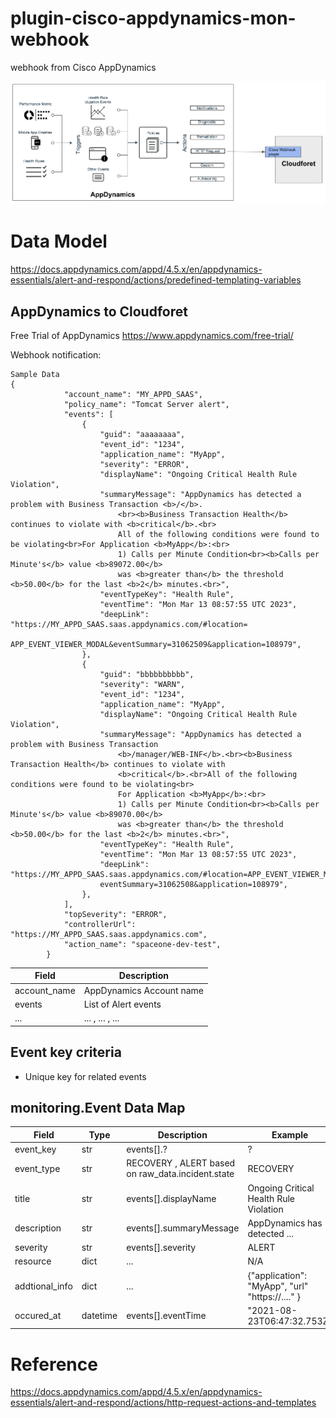 # plugin-cisco-appdynamics-mon-webhook
webhook from Cisco AppDynamics

![Architecture](docs/en/appdynamics-webhook-architecture.png)

# Data Model

https://docs.appdynamics.com/appd/4.5.x/en/appdynamics-essentials/alert-and-respond/actions/predefined-templating-variables

## AppDynamics to Cloudforet

Free Trial of AppDynamics
https://www.appdynamics.com/free-trial/


Webhook notification:

~~~
Sample Data
{
            "account_name": "MY_APPD_SAAS",
            "policy_name": "Tomcat Server alert",
            "events": [
                {
                    "guid": "aaaaaaaa",
                    "event_id": "1234",
                    "application_name": "MyApp",
                    "severity": "ERROR",
                    "displayName": "Ongoing Critical Health Rule Violation",
                    "summaryMessage": "AppDynamics has detected a problem with Business Transaction <b>/</b>.
                        <br><b>Business Transaction Health</b> continues to violate with <b>critical</b>.<br>
                        All of the following conditions were found to be violating<br>For Application <b>MyApp</b>:<br>
                        1) Calls per Minute Condition<br><b>Calls per Minute's</b> value <b>89072.00</b>
                        was <b>greater than</b> the threshold <b>50.00</b> for the last <b>2</b> minutes.<br>",
                    "eventTypeKey": "Health Rule",
                    "eventTime": "Mon Mar 13 08:57:55 UTC 2023",
                    "deepLink": "https://MY_APPD_SAAS.saas.appdynamics.com/#location=
                        APP_EVENT_VIEWER_MODAL&eventSummary=31062509&application=108979",
                },
                {
                    "guid": "bbbbbbbbbb",
                    "severity": "WARN",
                    "event_id": "1234",
                    "application_name": "MyApp",
                    "displayName": "Ongoing Critical Health Rule Violation",
                    "summaryMessage": "AppDynamics has detected a problem with Business Transaction
                        <b>/manager/WEB-INF</b>.<br><b>Business Transaction Health</b> continues to violate with
                        <b>critical</b>.<br>All of the following conditions were found to be violating<br>
                        For Application <b>MyApp</b>:<br>
                        1) Calls per Minute Condition<br><b>Calls per Minute's</b> value <b>89070.00</b>
                        was <b>greater than</b> the threshold <b>50.00</b> for the last <b>2</b> minutes.<br>",
                    "eventTypeKey": "Health Rule",
                    "eventTime": "Mon Mar 13 08:57:55 UTC 2023",
                    "deepLink": "https://MY_APPD_SAAS.saas.appdynamics.com/#location=APP_EVENT_VIEWER_MODAL&
                    eventSummary=31062508&application=108979",
                },
            ],
            "topSeverity": "ERROR",
            "controllerUrl": "https://MY_APPD_SAAS.saas.appdynamics.com",
            "action_name": "spaceone-dev-test",
        }

~~~

| Field 	| Description |
| ---   	| ---     |
| account_name		| AppDynamics Account name |
| events       | List of Alert events      |
| ...  	| ... , ... , ...    |

## Event key criteria

* Unique key for related events

## monitoring.Event Data Map
| Field		| Type | Description	| Example	|
| ---      | ---     | ---           | ---           |
| event_key | str | events[].? | ? |
| event_type |  str  | RECOVERY , ALERT based on raw_data.incident.state | RECOVERY	|
| title | str	| events[].displayName	| Ongoing Critical Health Rule Violation	|
| description | str | events[].summaryMessage	| AppDynamics has detected ...		|
| severity | str  | events[].severity | ALERT	|
| resource | dict | ...		| N/A	|
| addtional_info | dict | ... 	| {"application": "MyApp", "url" "https://...." } |
| occured_at | datetime | events[].eventTime | "2021-08-23T06:47:32.753Z" |

# Reference

https://docs.appdynamics.com/appd/4.5.x/en/appdynamics-essentials/alert-and-respond/actions/http-request-actions-and-templates
